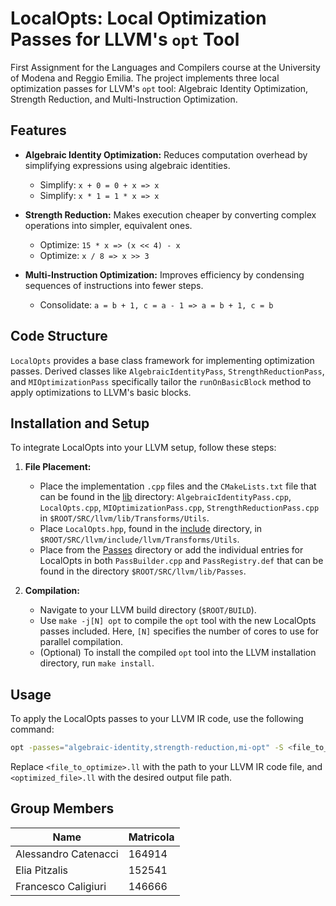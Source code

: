 # LocalOpts: Local Optimization Passes for LLVM's `opt` Tool

First Assignment for the Languages and Compilers course at the University of Modena and Reggio Emilia. The project implements three local optimization passes for LLVM's `opt` tool: Algebraic Identity Optimization, Strength Reduction, and Multi-Instruction Optimization.

## Features

- **Algebraic Identity Optimization:** Reduces computation overhead by simplifying expressions using algebraic identities.
  - Simplify: `x + 0 = 0 + x => x`
  - Simplify: `x * 1 = 1 * x => x`

- **Strength Reduction:** Makes execution cheaper by converting complex operations into simpler, equivalent ones.
  - Optimize: `15 * x => (x << 4) - x`
  - Optimize: `x / 8 => x >> 3`

- **Multi-Instruction Optimization:** Improves efficiency by condensing sequences of instructions into fewer steps.
  - Consolidate: `a = b + 1, c = a - 1 => a = b + 1, c = b`

## Code Structure

`LocalOpts` provides a base class framework for implementing optimization passes. Derived classes like `AlgebraicIdentityPass`, `StrengthReductionPass`, and `MIOptimizationPass` specifically tailor the `runOnBasicBlock` method to apply optimizations to LLVM's basic blocks.

## Installation and Setup

To integrate LocalOpts into your LLVM setup, follow these steps:

1. **File Placement:**
   - Place the implementation `.cpp` files and the `CMakeLists.txt` file that can be found in the [lib](lib) directory: `AlgebraicIdentityPass.cpp`, `LocalOpts.cpp`, `MIOptimizationPass.cpp`, `StrengthReductionPass.cpp` in `$ROOT/SRC/llvm/lib/Transforms/Utils`.
   - Place `LocalOpts.hpp`, found in the [include](include) directory, in `$ROOT/SRC/llvm/include/llvm/Transforms/Utils`.
   - Place from the [Passes](Passes) directory or add the individual entries for LocalOpts in both `PassBuilder.cpp` and `PassRegistry.def` that can be found in the directory `$ROOT/SRC/llvm/lib/Passes`.

2. **Compilation:**
   - Navigate to your LLVM build directory (`$ROOT/BUILD`).
   - Use `make -j[N] opt` to compile the `opt` tool with the new LocalOpts passes included. Here, `[N]` specifies the number of cores to use for parallel compilation.
   - (Optional) To install the compiled `opt` tool into the LLVM installation directory, run `make install`.

## Usage

To apply the LocalOpts passes to your LLVM IR code, use the following command:

```bash
opt -passes="algebraic-identity,strength-reduction,mi-opt" -S <file_to_optimize>.ll -o <optimized_file>.ll
```

Replace `<file_to_optimize>.ll` with the path to your LLVM IR code file, and `<optimized_file>.ll` with the desired output file path.

## Group Members
| Name  | Matricola |
|-------|-----------|
|Alessandro Catenacci | 164914 |
|Elia Pitzalis | 152541 |
|Francesco Caligiuri | 146666 |
